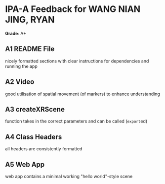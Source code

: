 # IPA-A Feedback for WANG NIAN JING, RYAN
**Grade**: A+

## A1 README File

nicely formatted sections with clear instructions for dependencies and running the app
## A2 Video
good utilisation of spatial movement (of markers) to enhance understanding

## A3 createXRScene 
function takes in the correct parameters and can be called (`export`ed)
## A4 Class Headers
all headers are consistently formatted
## A5 Web App
web app contains a minimal working "hello world"-style scene